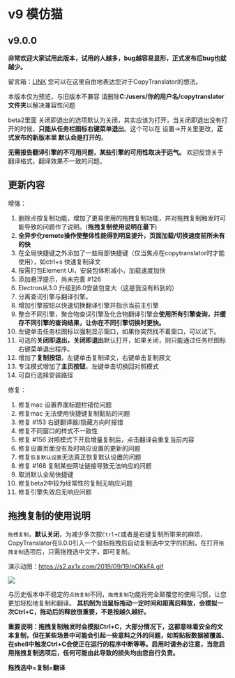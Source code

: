 # v9 模仿猫

## v9.0.0
**非常欢迎大家试用此版本，试用的人越多，bug越容易显形，正式发布后bug也就越少。**

留言箱：[LINK](https://docs.qq.com/form/fill/DTmFmS1lMS3daZ0JB?_w_tencentdocx_form=1)   您可以在这里自由地表达您对于CopyTranslator的想法。

本版本仅为预览，与旧版本不兼容
请删除**C:/users/你的用户名/copytranslator文件夹**以解决兼容性问题

beta2里面 关闭即退出的选项默认为关闭，其实应该为打开，当关闭即退出没有打开的时候，**只能从任务栏图标右键菜单退出**。这个可以在 设置->开关里更改，**正式发布的新版本里 默认会是打开的**。

**无需报告翻译引擎的不可用问题，某些引擎的可用性取决于运气。**
欢迎反馈关于翻译格式，翻译效果不一致的问题。

## 更新内容
增强：

1. 删除点按复制功能，增加了更易使用的拖拽复制功能，并对拖拽复制触发时可能导致的问题作了说明。(**拖拽复制使用说明在最下**)
2. **全异步化remote操作使整体性能得到明显提升，页面加载/切换速度前所未有的快**
3. 在全局快捷键之外添加了一些局部快捷键（仅当焦点在copytranslator时才能使用），如ctrl+s 快速复制译文
4. 按需打包Element UI，安装包体积减小，加载速度加快
5. 添加悬浮提示，尚未完善 #126
6. Electron从3.0 升级到6.0安装包变大（这是我没有料到的）
7. 分离查词引擎与翻译引擎。
8. 增加引擎按钮以快速切换翻译引擎并指示当前主引擎
9. 整合不同引擎，聚合物查词引擎及化合物翻译引擎会**使用所有引擎查询，并缓存不同引擎的查询结果，让你在不同引擎切换时更快。**
10. 左键单击任务栏图标以强制显示窗口，如果你突然找不着窗口，可以试下。
11. 可选的**关闭即退出，关闭即退出**默认打开，如果关闭，则只能通过任务栏图标右键菜单退出程序。
12. 增加了**复制按钮**，左键单击复制译文，右键单击复制原文
13. 专注模式增加了**主页按钮**，左键单击切换回对照模式
14. 可自行选择安装路径

修复：

1. 修复mac 设置界面标题栏错位问题
2. 修复mac 无法使用快捷键复制黏贴的问题
3. 修复 #153 右键翻译器/隐藏方向时报错
4. 修复不同窗口的样式不一致性
5. 修复 #156 对照模式下开启增量复制后，点击翻译会重复当前内容 
6. 修复设置页面没有及时响应设置的更新的问题
7. 修复`恢复默认设置`无法真正恢复默认设置的问题
8. 修复 #168 复制某些网址链接导致无法响应的问题
9. 取消默认全局快捷键
10. 修复beta2中较为经常性的复制无响应问题
11. 修复引擎失效后无响应问题


## 拖拽复制的使用说明

`拖拽复制`，**默认关闭**，为减少多次按`Ctrl+C`或者是右键复制所带来的麻烦，CopyTranslator在9.0.0引入一个鼠标拖拽后自动复制选中文字的机制，在打开`拖拽复制`选项后，只需拖拽选中文字，即可复制。

演示动图：https://s2.ax1x.com/2019/09/19/nOKkFA.gif

![](https://s2.ax1x.com/2019/09/19/nOKkFA.gif)

与历史版本中不稳定的`点按复制`不同，`拖拽复制`功能将完全颠覆您的使用习惯，让您更加轻松地复制和翻译。
**其机制为当鼠标拖动一定时间和距离后释放，会模拟一次Ctrl+C，拖动后的释放很重要，不是按越久越好。**

**重要说明：拖拽复制触发时会模拟Ctrl+C，大部分情况下，这都意味着安全的文本复制，但在某些场景中可能会引起一些意料之外的问题，如剪贴板数据被覆盖、在shell中触发Ctrl+C会使正在运行的程序中断等等。启用时请务必注意，当您启用拖拽复制选项后，任何可能由此导致的损失均由您自行负责。**

**拖拽选中=复制=翻译**